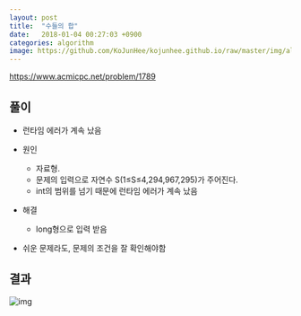 ```yaml
---
layout: post
title:  "수들의 합"
date:   2018-01-04 00:27:03 +0900
categories: algorithm
image: https://github.com/KoJunHee/kojunhee.github.io/raw/master/img/algorithm.png
---
```


<https://www.acmicpc.net/problem/1789>

## 풀이

- 런타임 에러가 계속 났음
- 원인 
	- 자료형. 
	- 문제의 입력으로 자연수 S(1≤S≤4,294,967,295)가 주어진다.
	- int의 범위를 넘기 때문에 런타임 에러가 계속 났음
- 해결 
	- long형으로 입력 받음

- 쉬운 문제라도, 문제의 조건을 잘 확인해야함

## 결과

![img](https://github.com/KoJunHee/kojunhee.github.io/raw/master/img/수들의합.png)
